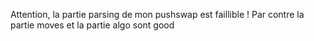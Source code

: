 Attention, la partie parsing de mon pushswap est faillible ! Par contre la partie moves et la partie algo sont good
